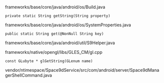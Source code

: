 frameworks/base/core/java/android/os/Build.java

```
private static String getString(String property)
```

frameworks/base/core/java/android/os/SystemProperties.java

```
public static String get(@NonNull String key)
```

frameworks/base/core/java/android/util/S9Helper.java

frameworks/native/opengl/libs/GLES_CM/gl.cpp

```
const GLubyte * glGetString(GLenum name)
```

vendor/ntimespace/Space9dService/src/com/android/server/Space9dManagerShellCommand.java